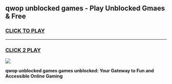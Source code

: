 
## qwop unblocked games - Play Unblocked Gmaes & Free
<h3>
<a href="https://news.freeplayer.one?title=qwop_unblocked_games&ref=16F">CLICK TO PLAY</a></h3>
<hr>

<h3>
<a href="https://news.freeplayer.one?title=qwop_unblocked_games&ref=16F">CLICK 2 PLAY</a>
  
</h3>

<a href="https://news.freeplayer.one?title=qwop_unblocked_games&ref=16F/"><img src="https://clearcache.store/games.png"></a>


**qwop unblocked games games unblocked: Your Gateway to Fun and Accessible Online Gaming**
